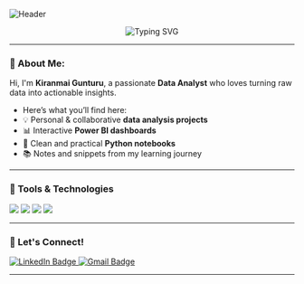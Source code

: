 ![Header](https://capsule-render.vercel.app/api?type=waving&color=0:6a11cb,100:2575fc&height=250&section=header&text=Hi%20There!%20I'm%20Kiranmai%20Gunturu%20%F0%9F%91%8B&fontSize=35&fontColor=ffffff)

<p align="center">
  <img src="https://readme-typing-svg.demolab.com?font=Fira+Code&size=20&duration=3000&pause=1000&center=true&vCenter=true&width=600&lines=Data+Analyst+%7C+Excel+%7C+Python+%7C+SQL+%7C+Power+BI" alt="Typing SVG" />
</p>


---

### 👋 About Me:

Hi, I'm **Kiranmai Gunturu**, a passionate **Data Analyst** who loves turning raw data into actionable insights.

- Here’s what you’ll find here:
- 💡 Personal & collaborative **data analysis projects**
- 📊 Interactive **Power BI dashboards**
- 🐍 Clean and practical **Python notebooks**
- 📚 Notes and snippets from my learning journey

---

### 🔧 Tools & Technologies

<p align="left">
  <img src="https://img.shields.io/badge/Excel-217346?style=for-the-badge&logo=microsoft-excel&logoColor=white"/>
  <img src="https://img.shields.io/badge/Power%20BI-F2C811?style=for-the-badge&logo=powerbi&logoColor=black"/>
  <img src="https://img.shields.io/badge/Python-3776AB?style=for-the-badge&logo=python&logoColor=white"/>
  <img src="https://img.shields.io/badge/SQL-4479A1?style=for-the-badge&logo=postgresql&logoColor=white"/>
</p>

---

### 📢 Let's Connect!

<p align="left">
  <a href="https://www.linkedin.com/in/kiranmai-gunturu/" target="_blank">
    <img src="https://img.shields.io/badge/LinkedIn-blue?style=for-the-badge&logo=linkedin&labelColor=blue" alt="LinkedIn Badge" />
  </a>
  <a href="mailto:gunturkiranmai@gmail.com">
    <img src="https://img.shields.io/badge/Gmail-D14836?style=for-the-badge&logo=gmail&logoColor=white" alt="Gmail Badge" />
  </a>
</p>

---


